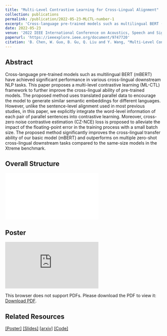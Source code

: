 ```yaml
---
title: "Multi-Level Contrastive Learning for Cross-Lingual Alignment"
collection: publications
permalink: /publication/2022-05-23-MLCTL-number-1
excerpt: 'Cross-language pre-trained models such as multilingual BERT (mBERT) have achieved significant performance in various cross-lingual downstream NLP tasks. This paper proposes a multi-level contrastive learning (ML-CTL) framework to further improve the cross-lingual ability of pre-trained models. The proposed method uses translated parallel data to encourage the model to generate similar semantic embeddings for different languages. However, unlike the sentence-level alignment used in most previous studies, in this paper, we explicitly integrate the word-level information of each pair of parallel sentences into contrastive learning. Moreover, cross-zero noise contrastive estimation (CZ-NCE) loss is proposed to alleviate the impact of the floating-point error in the training process with a small batch size. The proposed method significantly improves the cross-lingual transfer ability of our basic model (mBERT) and outperforms on multiple zero-shot cross-lingual downstream tasks compared to the same-size models in the Xtreme benchmark.'
date: 2022-05-23
venue: '2022 IEEE International Conference on Acoustics, Speech and Signal Processing (ICASSP 2022)'
paperurl: 'https://ieeexplore.ieee.org/document/9747720'
citation: 'B. Chen, W. Guo, B. Gu, Q. Liu and Y. Wang, "Multi-Level Contrastive Learning for Cross-Lingual Alignment," ICASSP 2022 - 2022 IEEE International Conference on Acoustics, Speech and Signal Processing (ICASSP), Singapore, Singapore, 2022, pp. 7947-7951, doi: 10.1109/ICASSP43922.2022.9747720. keywords: {Training;Conferences;Semantics;Bit error rate;Estimation;Benchmark testing;Signal processing;Cross-language pre-trained model;contrastive learning;multi-level;cross-zero NCE;cross-lingual alignment},'
---
```



## Abstract
Cross-language pre-trained models such as multilingual BERT (mBERT) have achieved significant performance in various cross-lingual downstream NLP tasks. This paper proposes a multi-level contrastive learning (ML-CTL) framework to further improve the cross-lingual ability of pre-trained models. The proposed method uses translated parallel data to encourage the model to generate similar semantic embeddings for different languages. However, unlike the sentence-level alignment used in most previous studies, in this paper, we explicitly integrate the word-level information of each pair of parallel sentences into contrastive learning. Moreover, cross-zero noise contrastive estimation (CZ-NCE) loss is proposed to alleviate the impact of the floating-point error in the training process with a small batch size. The proposed method significantly improves the cross-lingual transfer ability of our basic model (mBERT) and outperforms on multiple zero-shot cross-lingual downstream tasks compared to the same-size models in the Xtreme benchmark.


## Overall Structure
![Image text](files/ICASSP2022_ML-CTL_Struct.pdf)


## Poster
<object data="https://github.com/Mckysse/mckysse.github.io/blob/master/files/ICASSP2022_ML-CTL_poster.pdf" type="application/pdf" width="700px" height="700px">
    <embed src="https://github.com/Mckysse/mckysse.github.io/blob/master/files/ICASSP2022_ML-CTL_poster.pdf">
        <p>This browser does not support PDFs. Please download the PDF to view it: <a href="https://github.com/Mckysse/mckysse.github.io/blob/master/files/ICASSP2022_ML-CTL_poster.pdf">Download PDF</a>.</p>
    </embed>
</object>


## Related Resources
[[Poster]](files/ICASSP2022_ML-CTL_poster.pdf)   [[Slides]](files/ICASSP2022_ML-CTL_slides.pdf)  [[arxiv]](https://arxiv.org/pdf/2202.13083.pdf)   [[Code]](https://github.com/Mckysse/ML-CTL)  


